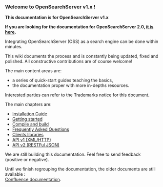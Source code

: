 ### Welcome to OpenSearchServer v1.x !

__This documentation is for OpenSearchServer v1.x__

__If you are looking for the documentation for OpenSearchServer 2.0,
[it is here](http://docs.opensearchserver.com).__


Integrating OpenSearchServer (OSS) as a search engine can be done within minutes.

This wiki documents the process and is constantly being updated, fixed and polished. All constructive contributions are of course welcome!

The main content areas are:
* a series of quick-start guides teaching the basics,
* the documentation proper with more in-depths resources.

Interested parties can refer to the Trademarks notice for this document.

The main chapters are:

* [Installation Guide](installation/README.md)
* [Getting started](tutorials/README.md)
* [Compile and build](building_opensearchserver.md)
* [Frequently Asked Questions](faq/README.md)
* [Clients libraries](clients/README.md)
* [API v1 (XML/HTTP)](api_v1/README.md)
* [API v2 (RESTFul JSON)](api_v2/README.md)

We are still building this documentation. Feel free to send feedback (positive or negative).

Until we finish regrouping the documentation, the older documents are still available :  
[Confluence documentation](http://www.open-search-server.com/confluence/display/EN/Home/).